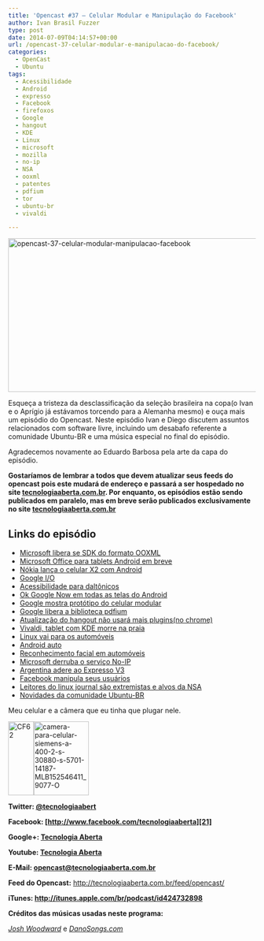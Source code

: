 ```yaml
---
title: 'Opencast #37 – Celular Modular e Manipulação do Facebook'
author: Ivan Brasil Fuzzer
type: post
date: 2014-07-09T04:14:57+00:00
url: /opencast-37-celular-modular-e-manipulacao-do-facebook/
categories:
  - OpenCast
  - Ubuntu
tags:
  - Acessibilidade
  - Android
  - expresso
  - Facebook
  - firefoxos
  - Google
  - hangout
  - KDE
  - Linux
  - microsoft
  - mozilla
  - no-ip
  - NSA
  - ooxml
  - patentes
  - pdfium
  - tor
  - ubuntu-br
  - vivaldi

---
```

<img class="aligncenter size-full wp-image-204" src="http://tecnologiaaberta.com.br/wp-content/uploads/2014/07/opencast-37-celular-modular-manipulacao-facebook.png" alt="opencast-37-celular-modular-manipulacao-facebook" width="585" height="312" />

Esqueça a tristeza da desclassificação da seleção brasileira na copa(o Ivan e o Aprígio já estávamos torcendo para a Alemanha mesmo) e ouça mais um episódio do Opencast. Neste episódio Ivan e Diego discutem assuntos relacionados com software livre, incluindo um desabafo referente a comunidade Ubuntu-BR e uma música especial no final do episódio.

Agradecemos novamente ao Eduardo Barbosa pela arte da capa do episódio.

**Gostaríamos de lembrar a todos que devem atualizar seus feeds do opencast pois este mudará de endereço e passará a ser hospedado no site [tecnologiaaberta.com.br][1]. Por enquanto, os episódios estão sendo publicados em paralelo, mas em breve serão publicados exclusivamente no site [tecnologiaaberta.com.br][1]**

## Links do episódio

  * [Microsoft libera se SDK do formato OOXML][2]
  * [Microsoft Office para tablets Android em breve][3]
  * [Nókia lança o celular X2 com Android][4]
  * [Google I/O][5]
  * [Acessibilidade para daltônicos][6]
  * [Ok Google Now em todas as telas do Android][7]
  * [Google mostra protótipo do celular modular][8]
  * [Google libera a biblioteca pdfium][9]
  * [Atualização do hangout não usará mais plugins(no chrome)][10]
  * [Vivaldi, tablet com KDE morre na praia][11]
  * [Linux vai para os automóveis][12]
  * [Android auto][13]
  * [Reconhecimento facial em automóveis][14]
  * [Microsoft derruba o serviço No-IP][15]
  * [Argentina adere ao Expresso V3][16]
  * [Facebook manipula seus usuários][17]
  * [Leitores do linux journal são extremistas e alvos da NSA][18]
  * [Novidades da comunidade Ubuntu-BR][19]

Meu celular e a câmera que eu tinha que plugar nele.

<img class="aligncenter size-thumbnail wp-image-206" src="http://tecnologiaaberta.com.br/wp-content/uploads/2014/07/8894_CF6204-52x150.jpg" alt="CF62" width="52" height="150" /><img class="aligncenter size-thumbnail wp-image-207" src="http://tecnologiaaberta.com.br/wp-content/uploads/2014/07/camera-para-celular-siemens-a-400-2-s-30880-s-5701-14187-MLB152546411_9077-O-112x150.jpg" alt="camera-para-celular-siemens-a-400-2-s-30880-s-5701-14187-MLB152546411_9077-O" width="112" height="150" />

**Twitter: [@tecnologiaabert][20]**

**Facebook: [http://www.facebook.com/tecnologiaaberta][21]**

**Google+: [Tecnologia Aberta][22]**

**Youtube: [Tecnologia Aberta][23]**

**E-Mail: <opencast@tecnologiaaberta.com.br>**

**Feed do Opencast:** <http://tecnologiaaberta.com.br/feed/opencast/>

**iTunes: <a href="http://itunes.apple.com/br/podcast/id424732898" target="_blank" rel="nofollow">http://itunes.apple.com/br/podcast/id424732898</a>**

**Créditos das músicas usadas neste programa:**
  
[_Josh Woodward_][24] e _<a href="http://DanoSongs.com" target="_blank">DanoSongs.com</a>_

 [1]: http://tecnologiaaberta.com.br
 [2]: http://tecnologiaaberta.com.br/2014/06/microsoft-libera-seu-sdk-do-formato-ooxml-no-github-com-licenca-livre/
 [3]: http://meiobit.com/291511/microsoft-office-para-tablets-android-em-breve/
 [4]: http://techcrunch.com/2014/06/24/nokia-x2/
 [5]: http://meiobit.com/290906/google-i-o-2014-android-l/
 [6]: http://meiobit.com/291060/android-l-modos-de-tela-ajudar-usuarios-daltonicos/
 [7]: http://meiobit.com/291090/google-now-agora-pode-ser-acessado-de-qualquer-tela-ok-google/
 [8]: http://oglobo.globo.com/sociedade/tecnologia/google-divulga-prototipo-de-celular-modular-13065987
 [9]: http://tecnologiaaberta.com.br/2014/07/google-libera-biblioteca-pdf-do-google-chrome/
 [10]: http://www.techtudo.com.br/noticias/noticia/2014/06/google-faz-update-no-hangouts-chat-em-video-ira-funcionar-sem-plugin.html
 [11]: http://tecnologiaaberta.com.br/2014/07/tablet-com-kde-morre-na-praia/
 [12]: http://tecnologiaaberta.com.br/2014/07/automotive-grade-linux/
 [13]: http://www.techtudo.com.br/tudo-sobre/s/android-auto.html
 [14]: http://www.techtudo.com.br/noticias/noticia/2014/07/ford-e-intel-planejam-usar-reconhecimento-facial-em-carros-entenda.html
 [15]: http://info.abril.com.br/noticias/seguranca/2014/07/microsoft-derruba-servico-de-dns-dinamico-usado-por-4-milhoes-de-pessoas.shtml
 [16]: http://www.linuxnewmedia.com.br/lm/noticia/espionagem_argentina_adere_ao_expresso_v3_do_serpro
 [17]: http://meiobit.com/291726/experimento-facebook-larga-escala-constantes-desde-2007-denuncia-ex-pesquisador/
 [18]: http://br-linux.org/2014/01/xkeyscore-a-nsa-monitora-de-maneira-especial-usuarios-de-tor-de-proxies-e-leitores-do-linux-journal.html
 [19]: http://wiki.ubuntu-br.org/Conselho/Eleicoes/Maio2014/AyrtonAraujo
 [20]: http://twitter.com/tecnologiaabert
 [21]: https://www.facebook.com/tecnologiaaberta
 [22]: https://plus.google.com/u/0/b/114491525240353631044/114491525240353631044/about
 [23]: http://youtube.com/tecnologiaaberta
 [24]: http://joshwoodward.com/